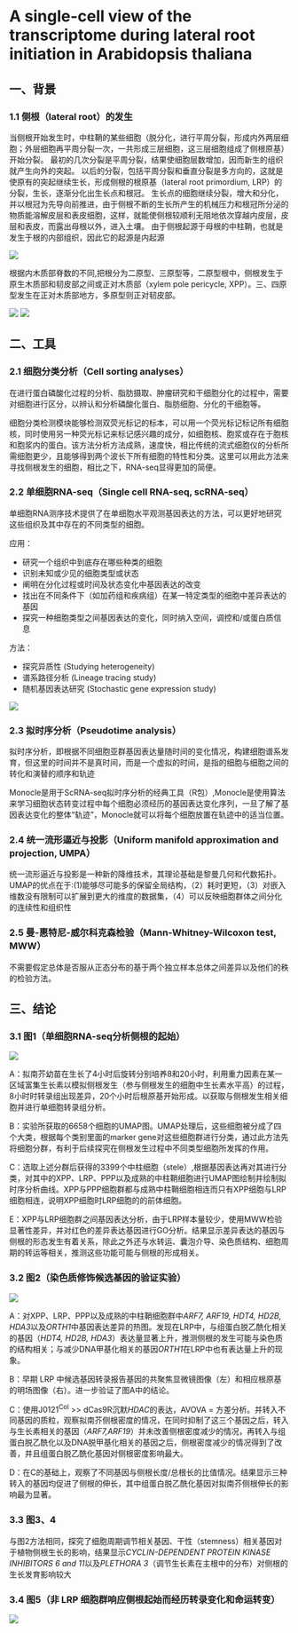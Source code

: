 # A single-cell view of the transcriptome during lateral root initiation in Arabidopsis thaliana
## 一、背景
### 1.1 侧根（lateral root）的发生
当侧根开始发生时，中柱鞘的某些细胞（脱分化，进行平周分裂，形成内外两层细胞；外层细胞再平周分裂一次，一共形成三层细胞，这三层细胞组成了侧根原基）开始分裂。
最初的几次分裂是平周分裂，结果使细胞层数增加，因而新生的组织就产生向外的突起。
以后的分裂，包括平周分裂和垂直分裂是多方向的，这就是使原有的突起继续生长，形成侧根的根原基（lateral root primordium, LRP）的分裂，生长，逐渐分化出生长点和根冠。
生长点的细胞继续分裂，增大和分化，并以根冠为先导向前推进，由于侧根不断的生长所产生的机械压力和根冠所分泌的物质能溶解皮层和表皮细胞，这样，就能使侧根较顺利无阻地依次穿越内皮层，皮层和表皮，而露出母根以外，进入土壤。
由于侧根起源于母根的中柱鞘，也就是发生于根的内部组织，因此它的起源是内起源

![](./Fig/root.png)

根据内木质部脊数的不同,把根分为二原型、三原型等，二原型根中，侧根发生于原生木质部和韧皮部之间或正对木质部（xylem pole pericycle, XPP）。三、四原型发生在正对木质部地方，多原型则正对韧皮部。

![](./Fig/1.png)
![](./Fig/2.png)


## 二、工具
### 2.1 细胞分类分析（Cell sorting analyses）
在进行蛋白磷酸化过程的分析、脂肪摄取、肿瘤研究和干细胞分化的过程中，需要对细胞进行区分，以辨认和分析磷酸化蛋白、脂肪细胞、分化的干细胞等。

细胞分类检测模块能够检测双荧光标记的标本，可以用一个荧光标记标记所有细胞核，同时使用另一种荧光标记来标记感兴趣的成分，如细胞核、胞浆或存在于胞核和胞浆内的蛋白。该方法分析方法成熟，速度快，相比传统的流式细胞仪的分析所需细胞更少，且能够得到两个波长下所有细胞的特性和分类。这里可以用此方法来寻找侧根发生的细胞，相比之下，RNA-seq显得更加的简便。


### 2.2 单细胞RNA-seq（Single cell RNA-seq, scRNA-seq）
单细胞RNA测序技术提供了在单细胞水平观测基因表达的方法，可以更好地研究这些组织及其中存在的不同类型的细胞。

应用：

+ 研究一个组织中到底存在哪些种类的细胞
+ 识别未知或少见的细胞类型或状态
+ 阐明在分化过程或时间及状态变化中基因表达的改变
+ 找出在不同条件下（如加药组和疾病组）在某一特定类型的细胞中差异表达的基因
+ 探究一种细胞类型之间基因表达的变化，同时纳入空间，调控和/或蛋白质信息

方法：

+ 探究异质性 (Studying heterogeneity)
+ 谱系路径分析 (Lineage tracing study)
+ 随机基因表达研究 (Stochastic gene expression study)

![](./Fig/scRNAseq.png)

### 2.3 拟时序分析（Pseudotime analysis）
拟时序分析，即根据不同细胞亚群基因表达量随时间的变化情况，构建细胞谱系发育，但这里的时间并不是真时间，而是一个虚拟的时间，是指的细胞与细胞之间的转化和演替的顺序和轨迹

Monocle是用于ScRNA-seq拟时序分析的经典工具（R包）,Monocle是使用算法来学习细胞状态转变过程中每个细胞必须经历的基因表达变化序列，一旦了解了基因表达变化的整体“轨迹”，Monocle就可以将每个细胞放置在轨迹中的适当位置。
 
### 2.4 统一流形逼近与投影（Uniform manifold approximation and projection, UMPA）
统一流形逼近与投影是一种新的降维技术，其理论基础是黎曼几何和代数拓扑。UMAP的优点在于:(1)能够尽可能多的保留全局结构，（2）耗时更短，（3）对嵌入维数没有限制可以扩展到更大的维度的数据集，（4）可以反映细胞群体之间分化的连续性和组织性

### 2.5 曼-惠特尼-威尔科克森检验（Mann-Whitney-Wilcoxon test, MWW）
不需要假定总体是否服从正态分布的基于两个独立样本总体之间差异以及他们的秩的检验方法。



## 三、结论
### 3.1 图1（单细胞RNA-seq分析侧根的起始）
![](./Fig/fig1.png)

A：拟南芥幼苗在生长了4小时后旋转分别培养8和20小时，利用重力因素在某一区域富集生长素以模拟侧根发生（参与侧根发生的细胞中生长素水平高）的过程，8小时时转录组出现差异，20个小时后根原基开始形成。以获取与侧根发生相关细胞并进行单细胞转录组分析。

B：实验所获取的6658个细胞的UMAP图。UMAP处理后，这些细胞被分成了四个大类，根据每个类别里面的marker gene对这些细胞群进行分类，通过此方法先将细胞分群，有利于后续探究在侧根发生过程中不同类型细胞所发挥的作用。

C：选取上述分群后获得的3399个中柱细胞（stele）,根据基因表达再对其进行分类，对其中的XPP、LRP、PPP以及成熟的中柱鞘细胞进行UMAP图绘制并绘制拟时序分析曲线。XPP与PPP细胞群都与成熟中柱鞘细胞相连而只有XPP细胞与LRP细胞相连，说明XPP细胞时LRP细胞的的前体细胞。

E：XPP与LRP细胞群之间基因表达分析，由于LRP样本量较少，使用MWW检验显著性差异，并对红色的差异表达基因进行GO分析。结果显示差异表达的基因与侧根的形态发生有着关系，除此之外还与水转运、囊泡介导、染色质结构、细胞周期的转运等相关，推测这些功能可能与侧根的形成相关。

### 3.2 图2（染色质修饰候选基因的验证实验）
![](./Fig/fig2.png)

A：对XPP、LRP、PPP以及成熟的中柱鞘细胞群中*ARF7, ARF19, HDT4, HD2B, HDA3*以及*ORTH1*中基因表达差异的热图。发现在LRP中，与组蛋白脱乙酰化相关的基因（*HDT4, HD2B, HDA3*）表达量显著上升，推测侧根的发生可能与染色质的结构相关；与减少DNA甲基化相关的基因*ORTH1*在LRP中也有表达量上升的现象。

B：早期 LRP 中候选基因转录报告基因的共聚焦显微镜图像（左）和相应根原基的明场图像（右）。进一步验证了图A中的结论。

C：使用J0121<sup>Col</sup> >> dCas9R沉默*HDAC*的表达，AVOVA = 方差分析。并转入不同基因的质粒，观察拟南芥侧根密度的情况，在同时抑制了这三个基因之后，转入与生长素相关的基因（*ARF7,ARF19*）并未改善侧根密度减少的情况，再转入与组蛋白脱乙酰化以及DNA脱甲基化相关的基因之后，侧根密度减少的情况得到了改善，并且组蛋白脱乙酰化基因对侧根密度影响最大。

D：在C的基础上，观察了不同基因与侧根长度/总根长的比值情况。结果显示三种转入的基因均促进了侧根的伸长，其中组蛋白脱乙酰化基因对拟南芥侧根伸长的影响最为显著。

### 3.3 图3、4
与图2方法相同，探究了细胞周期调节相关基因、干性（stemness）相关基因对于植物侧根生长的影响，结果显示*CYCLIN-DEPENDENT PROTEIN KINASE INHIBITORS 6 and 11*以及*PLETHORA 3*（调节生长素在主根中的分布）对侧根的生长发育影响较大

### 3.4 图5（非 LRP 细胞群响应侧根起始而经历转录变化和命运转变）
![](./Fig/fig5.png)










